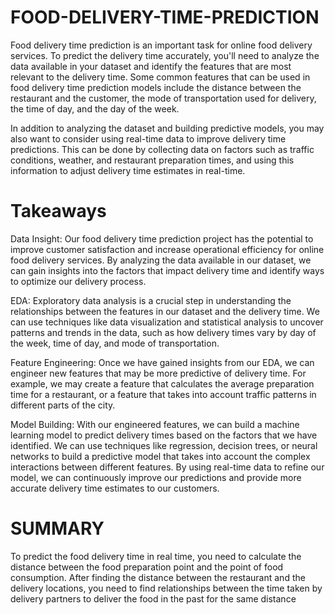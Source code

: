 # FOOD-DELIVERY-TIME-PREDICTION

Food delivery time prediction is an important task for online food delivery services. To predict the delivery time accurately, you'll need to analyze the data available in your dataset and identify the features that are most relevant to the delivery time. Some common features that can be used in food delivery time prediction models include the distance between the restaurant and the customer, the mode of transportation used for delivery, the time of day, and the day of the week.

In addition to analyzing the dataset and building predictive models, you may also want to consider using real-time data to improve delivery time predictions. This can be done by collecting data on factors such as traffic conditions, weather, and restaurant preparation times, and using this information to adjust delivery time estimates in real-time.


# Takeaways

Data Insight: Our food delivery time prediction project has the potential to improve customer satisfaction and increase operational efficiency for online food delivery services. By analyzing the data available in our dataset, we can gain insights into the factors that impact delivery time and identify ways to optimize our delivery process.

EDA: Exploratory data analysis is a crucial step in understanding the relationships between the features in our dataset and the delivery time. We can use techniques like data visualization and statistical analysis to uncover patterns and trends in the data, such as how delivery times vary by day of the week, time of day, and mode of transportation.

Feature Engineering: Once we have gained insights from our EDA, we can engineer new features that may be more predictive of delivery time. For example, we may create a feature that calculates the average preparation time for a restaurant, or a feature that takes into account traffic patterns in different parts of the city.

Model Building: With our engineered features, we can build a machine learning model to predict delivery times based on the factors that we have identified. We can use techniques like regression, decision trees, or neural networks to build a predictive model that takes into account the complex interactions between different features. By using real-time data to refine our model, we can continuously improve our predictions and provide more accurate delivery time estimates to our customers.





# SUMMARY
To predict the food delivery time in real time, you need to calculate the distance between the food preparation point and the point of food consumption. After finding the distance between the restaurant and the delivery locations, you need to find relationships between the time taken by delivery partners to deliver the food in the past for the same distance
